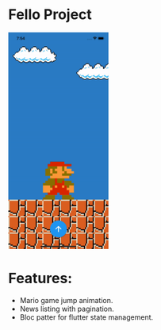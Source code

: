 # Fello Project
<img src="https://github.com/abdulrehmank7/fello-project/blob/master/fello_project/ezgif.com-gif-maker%20(1).gif" width="40%" height="40%"> 


# Features:
- Mario game jump animation.
- News listing with pagination.
- Bloc patter for flutter state management.

